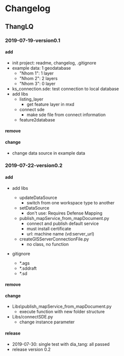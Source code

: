 # Changelog
## ThangLQ

### 2019-07-19-version0.1
#### add
- init project: readme, changelog, .gitignore
- example data: 1 geodatabase
    - "Nhom 1": 1 layer
    - "Nhom 2": 2 layers
    - "Nhom 3": 0 layer
- ks_connection.sde: test connection to local database
- add libs
    - listing_layer
        - get feature layer in mxd 
    - connect sde
        - make sde file from connect information
    - feature2database
#### remove

#### change
- change data source in example data

### 2019-07-22-version0.2
#### add
- add libs
    - updateDataSource
        - switch from one workspace type to another
    - setDataSource
        - don't use: Requires Defense Mapping
    - publish_mapService_from_mapDocument.py
        - connect and publish default service
        - must install certificate
        - url: machine name (vd:server_url)
    - createGISServerConnectionFile.py
        - no class, no function
        
- gitignore
    - *.ags
    - *.sddraft
    - *.sd

#### remove

#### change
- Libs\publish_mapService_from_mapDocument.py
    - execute function with new folder structure
- Libs/connectSDE.py
    - change instance parameter

#### release
- 2019-07-30: single test with dia_tang: all passed
- release version 0.2